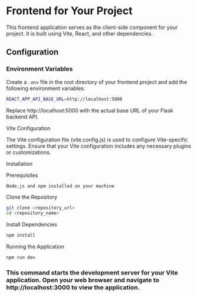 # Frontend for Your Project

This frontend application serves as the client-side component for your project. It is built using Vite, React, and other dependencies.

## Configuration

### Environment Variables

Create a `.env` file in the root directory of your frontend project and add the following environment variables:

```bash
REACT_APP_API_BASE_URL=http://localhost:5000
```
Replace http://localhost:5000 with the actual base URL of your Flask backend API.

Vite Configuration

The Vite configuration file (vite.config.js) is used to configure Vite-specific settings. Ensure that your Vite configuration includes any necessary plugins or customizations.

Installation

Prerequisites

    Node.js and npm installed on your machine

Clone the Repository
```bash
git clone <repository_url>
cd <repository_name>
```

Install Dependencies

```bash
npm install
```
Running the Application
```bash
npm run dev
```
### This command starts the development server for your Vite application. Open your web browser and navigate to http://localhost:3000 to view the application.